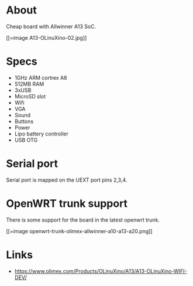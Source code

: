 

# About


Cheap board with Allwinner A13 SoC.

[[=image A13-OLinuXino-02.jpg]]

# Specs


* 1GHz ARM cortrex A8
* 512MB RAM
* 3xUSB
* MicroSD slot
* Wifi
* VGA
* Sound
* Buttons
* Power
* Lipo battery controller
* USB OTG

# Serial port


Serial port is mapped on the UEXT port pins 2,3,4.

# OpenWRT trunk support


There is some support for the board in the latest openwrt trunk.

[[=image openwrt-trunk-olimex-allwinner-a10-a13-a20.png]]

# Links


* <https://www.olimex.com/Products/OLinuXino/A13/A13-OLinuXino-WIFI-DEV/>  